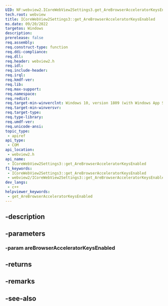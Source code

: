 ```yaml
---
UID: NF:webview2.ICoreWebView2Settings3.get_AreBrowserAcceleratorKeysEnabled
tech.root: webview
title: ICoreWebView2Settings3::get_AreBrowserAcceleratorKeysEnabled
ms.date: 09/20/2022
targetos: Windows
description: 
prerelease: false
req.assembly: 
req.construct-type: function
req.ddi-compliance: 
req.dll: 
req.header: webview2.h
req.idl: 
req.include-header: 
req.irql: 
req.kmdf-ver: 
req.lib: 
req.max-support: 
req.namespace: 
req.redist: 
req.target-min-winverclnt: Windows 10, version 1809 (with Windows App SDK 1.1 or later)
req.target-min-winversvr: 
req.target-type: 
req.type-library: 
req.umdf-ver: 
req.unicode-ansi: 
topic_type:
 - apiref
api_type:
 - COM
api_location:
 - webview2.h
api_name:
 - ICoreWebView2Settings3::get_AreBrowserAcceleratorKeysEnabled
f1_keywords:
 - ICoreWebView2Settings3::get_AreBrowserAcceleratorKeysEnabled
 - webview2/ICoreWebView2Settings3::get_AreBrowserAcceleratorKeysEnabled
dev_langs:
 - c++
helpviewer_keywords:
 - get_AreBrowserAcceleratorKeysEnabled
---
```


## -description

## -parameters

### -param areBrowserAcceleratorKeysEnabled

## -returns

## -remarks

## -see-also

